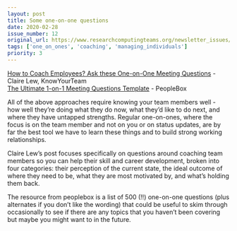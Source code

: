 ```yaml
---
layout: post
title: Some one-on-one questions
date: 2020-02-28
issue_number: 12
original_url: https://www.researchcomputingteams.org/newsletter_issues/0012
tags: ['one_on_ones', 'coaching', 'managing_individuals']
priority: 3
---
```


<!-- markdownlint-disable MD033 -->
<!-- markdownlint-disable MD041 -->
<!-- markdownlint-disable MD049 -->

[How to Coach Employees?  Ask these One-on-One Meeting Questions](https://knowyourteam.com/blog/2020/02/19/how-to-coach-employees-ask-these-1-on-1-meeting-questions/) - Claire Lew, KnowYourTeam<br/>
[The Ultimate 1-on-1 Meeting Questions Template](https://www.peoplebox.ai/t/one-on-one-meeting-template-manager-questions-list) - PeopleBox

All of the above approaches require knowing your team members well - how well they’re doing what they do now, what they’d like to do next, and where they have untapped strengths.  Regular one-on-ones, where the focus is on the team member and not on you or on status updates, are by far the best tool we have to learn these things and to build strong working relationships.

Claire Lew’s post focuses specifically on questions around coaching team members so you can help their skill and career development, broken into four categories: their perception of the current state, the ideal outcome of where they need to be, what they are most motivated by, and what’s holding them back.

The resource from peoplebox is a list of 500 (!!) one-on-one questions (plus alternates if you don’t like the wording) that could be useful to skim through occasionally to see if there are any topics that you haven’t been covering but maybe you might want to in the future.
